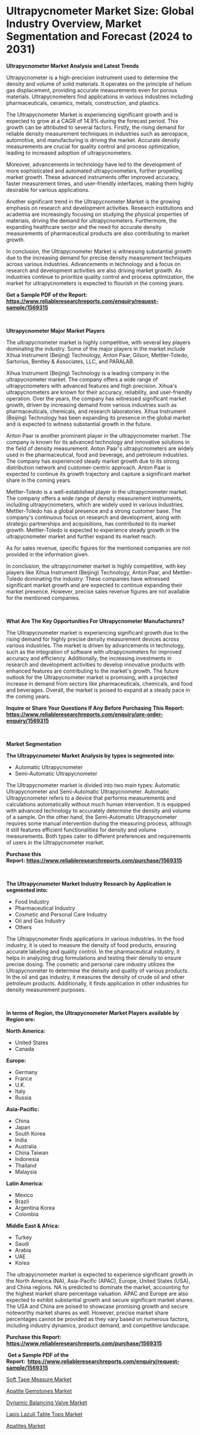 <p><h1>Ultrapycnometer Market Size: Global Industry Overview, Market Segmentation and Forecast (2024 to 2031)</h1></p><p><strong>Ultrapycnometer Market Analysis and Latest Trends</strong></p>
<p><p>Ultrapycnometer is a high-precision instrument used to determine the density and volume of solid materials. It operates on the principle of helium gas displacement, providing accurate measurements even for porous materials. Ultrapycnometers find applications in various industries including pharmaceuticals, ceramics, metals, construction, and plastics.</p><p>The Ultrapycnometer Market is experiencing significant growth and is expected to grow at a CAGR of 14.9% during the forecast period. This growth can be attributed to several factors. Firstly, the rising demand for reliable density measurement techniques in industries such as aerospace, automotive, and manufacturing is driving the market. Accurate density measurements are crucial for quality control and process optimization, leading to increased adoption of ultrapycnometers.</p><p>Moreover, advancements in technology have led to the development of more sophisticated and automated ultrapycnometers, further propelling market growth. These advanced instruments offer improved accuracy, faster measurement times, and user-friendly interfaces, making them highly desirable for various applications.</p><p>Another significant trend in the Ultrapycnometer Market is the growing emphasis on research and development activities. Research institutions and academia are increasingly focusing on studying the physical properties of materials, driving the demand for ultrapycnometers. Furthermore, the expanding healthcare sector and the need for accurate density measurements of pharmaceutical products are also contributing to market growth.</p><p>In conclusion, the Ultrapycnometer Market is witnessing substantial growth due to the increasing demand for precise density measurement techniques across various industries. Advancements in technology and a focus on research and development activities are also driving market growth. As industries continue to prioritize quality control and process optimization, the market for ultrapycnometers is expected to flourish in the coming years.</p></p>
<p><strong>Get a Sample PDF of the Report:&nbsp; <a href="https://www.reliableresearchreports.com/enquiry/request-sample/1569315">https://www.reliableresearchreports.com/enquiry/request-sample/1569315</a></strong></p>
<p>&nbsp;</p>
<p><strong>Ultrapycnometer Major Market Players</strong></p>
<p><p>The ultrapycnometer market is highly competitive, with several key players dominating the industry. Some of the major players in the market include Xihua Instrument (Beijing) Technology, Anton Paar, Gilson, Mettler-Toledo, Sartorius, Bentley & Associates, LLC, and PARALAB.</p><p>Xihua Instrument (Beijing) Technology is a leading company in the ultrapycnometer market. The company offers a wide range of ultrapycnometers with advanced features and high precision. Xihua's ultrapycnometers are known for their accuracy, reliability, and user-friendly operation. Over the years, the company has witnessed significant market growth, driven by increasing demand from various industries such as pharmaceuticals, chemicals, and research laboratories. Xihua Instrument (Beijing) Technology has been expanding its presence in the global market and is expected to witness substantial growth in the future.</p><p>Anton Paar is another prominent player in the ultrapycnometer market. The company is known for its advanced technology and innovative solutions in the field of density measurement. Anton Paar's ultrapycnometers are widely used in the pharmaceutical, food and beverage, and petroleum industries. The company has experienced steady market growth due to its strong distribution network and customer-centric approach. Anton Paar is expected to continue its growth trajectory and capture a significant market share in the coming years.</p><p>Mettler-Toledo is a well-established player in the ultrapycnometer market. The company offers a wide range of density measurement instruments, including ultrapycnometers, which are widely used in various industries. Mettler-Toledo has a global presence and a strong customer base. The company's continuous focus on research and development, along with strategic partnerships and acquisitions, has contributed to its market growth. Mettler-Toledo is expected to experience steady growth in the ultrapycnometer market and further expand its market reach.</p><p>As for sales revenue, specific figures for the mentioned companies are not provided in the information given.</p><p>In conclusion, the ultrapycnometer market is highly competitive, with key players like Xihua Instrument (Beijing) Technology, Anton Paar, and Mettler-Toledo dominating the industry. These companies have witnessed significant market growth and are expected to continue expanding their market presence. However, precise sales revenue figures are not available for the mentioned companies.</p></p>
<p>&nbsp;</p>
<p><strong>What Are The Key Opportunities For Ultrapycnometer Manufacturers?</strong></p>
<p><p>The Ultrapycnometer market is experiencing significant growth due to the rising demand for highly precise density measurement devices across various industries. The market is driven by advancements in technology, such as the integration of software with ultrapycnometers for improved accuracy and efficiency. Additionally, the increasing investments in research and development activities to develop innovative products with enhanced features are contributing to the market's growth. The future outlook for the Ultrapycnometer market is promising, with a projected increase in demand from sectors like pharmaceuticals, chemicals, and food and beverages. Overall, the market is poised to expand at a steady pace in the coming years.</p></p>
<p><strong>Inquire or Share Your Questions If Any Before Purchasing This Report: <a href="https://www.reliableresearchreports.com/enquiry/pre-order-enquiry/1569315">https://www.reliableresearchreports.com/enquiry/pre-order-enquiry/1569315</a></strong></p>
<p>&nbsp;</p>
<p><strong>Market Segmentation</strong></p>
<p><strong>The Ultrapycnometer Market Analysis by types is segmented into:</strong></p>
<p><ul><li>Automatic Ultrapycnometer</li><li>Semi-Automatic Ultrapycnometer</li></ul></p>
<p><p>The Ultrapycnometer market is divided into two main types: Automatic Ultrapycnometer and Semi-Automatic Ultrapycnometer. Automatic Ultrapycnometer refers to a device that performs measurements and calculations automatically without much human intervention. It is equipped with advanced technology to accurately determine the density and volume of a sample. On the other hand, the Semi-Automatic Ultrapycnometer requires some manual intervention during the measuring process, although it still features efficient functionalities for density and volume measurements. Both types cater to different preferences and requirements of users in the Ultrapycnometer market.</p></p>
<p><strong>Purchase this Report:&nbsp;<a href="https://www.reliableresearchreports.com/purchase/1569315">https://www.reliableresearchreports.com/purchase/1569315</a></strong></p>
<p>&nbsp;</p>
<p><strong>The Ultrapycnometer Market Industry Research by Application is segmented into:</strong></p>
<p><ul><li>Food Industry</li><li>Pharmaceutical Industry</li><li>Cosmetic and Personal Care Industry</li><li>Oil and Gas Industry</li><li>Others</li></ul></p>
<p><p>The Ultrapycnometer finds applications in various industries. In the food industry, it is used to measure the density of food products, ensuring accurate labeling and quality control. In the pharmaceutical industry, it helps in analyzing drug formulations and testing their density to ensure precise dosing. The cosmetic and personal care industry utilizes the Ultrapycnometer to determine the density and quality of various products. In the oil and gas industry, it measures the density of crude oil and other petroleum products. Additionally, it finds application in other industries for density measurement purposes.</p></p>
<p>&nbsp;</p>
<p><strong>In terms of Region, the Ultrapycnometer Market Players available by Region are:</strong></p>
<p>
    <p> <strong> North America: </strong>
        <ul>
            <li>United States</li>
            <li>Canada</li>
        </ul>
        </p> 
    <p> <strong> Europe: </strong>
        <ul>
            <li>Germany</li>
            <li>France</li>
            <li>U.K.</li>
            <li>Italy</li>
            <li>Russia</li>
        </ul>
        </p> 
    <p> <strong> Asia-Pacific: </strong>
        <ul>
            <li>China</li>
            <li>Japan</li>
            <li>South Korea</li>
            <li>India</li>
            <li>Australia</li>
            <li>China Taiwan</li>
            <li>Indonesia</li>
            <li>Thailand</li>
            <li>Malaysia</li>
        </ul>
        </p> 
    <p> <strong> Latin America: </strong>
        <ul>
            <li>Mexico</li>
            <li>Brazil</li>
            <li>Argentina Korea</li>
            <li>Colombia</li>
        </ul>
        </p> 
    <p> <strong> Middle East & Africa: </strong>
        <ul>
            <li>Turkey</li>
            <li>Saudi</li>
            <li>Arabia</li>
            <li>UAE</li>
            <li>Korea</li>
        </ul>
    </p>
    </p>
<p><p>The ultrapycnometer market is expected to experience significant growth in the North America (NA), Asia-Pacific (APAC), Europe, United States (USA), and China regions. NA is predicted to dominate the market, accounting for the highest market share percentage valuation. APAC and Europe are also expected to exhibit substantial growth and secure significant market shares. The USA and China are poised to showcase promising growth and secure noteworthy market shares as well. However, precise market share percentages cannot be provided as they vary based on numerous factors, including industry dynamics, product demand, and competitive landscape.</p></p>
<p><strong>Purchase this Report: <a href="https://www.reliableresearchreports.com/purchase/1569315">https://www.reliableresearchreports.com/purchase/1569315</a></strong></p>
<p>&nbsp;<strong>Get a Sample PDF of the Report:&nbsp;&nbsp;<a href="https://www.reliableresearchreports.com/enquiry/request-sample/1569315">https://www.reliableresearchreports.com/enquiry/request-sample/1569315</a></strong></p>
<p><strong></strong></p>
<p><p><a href="https://github.com/castoriffic/Market-Research-Report-List-2/blob/main/soft-tape-measure-market.md">Soft Tape Measure Market</a></p><p><a href="https://medium.com/@rosethompson73/apatite-gemstones-market-insight-market-trends-growth-forecasted-from-2023-to-2030-1f01974ce495">Apatite Gemstones Market</a></p><p><a href="https://github.com/mabutironaldo/Market-Research-Report-List-2/blob/main/dynamic-balancing-valve-market.md">Dynamic Balancing Valve Market</a></p><p><a href="https://medium.com/@rosethompson73/lapis-lazuli-table-tops-market-the-key-to-successful-business-strategy-forecast-till-2030-22798d033ca7">Lapis Lazuli Table Tops Market</a></p><p><a href="https://medium.com/@rosethompson73/apatites-market-share-evolution-and-market-growth-trends-2023-2030-0138b356e6c7">Apatites Market</a></p></p>